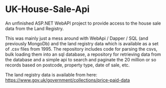 # UK-House-Sale-Api
An unfinished ASP.NET WebAPI project to provide access to the house sale data from the Land Registry.

This was mainly just a mess around with WebApi / Dapper / SQL (and previously MongoDb) and the land registry data which is available as a set of .csv files from 1995. The repository includes code for parsing the csvs, bulk loading them into an sql database, a repository for retrieving data from the database and a simple api to search and paginate the 20 million or so records based on postcode, property type, date of sale, etc.

The land registry data is available from here: https://www.gov.uk/government/collections/price-paid-data

